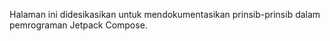 Halaman ini didesikasikan untuk mendokumentasikan prinsib-prinsib dalam pemrograman Jetpack Compose.
